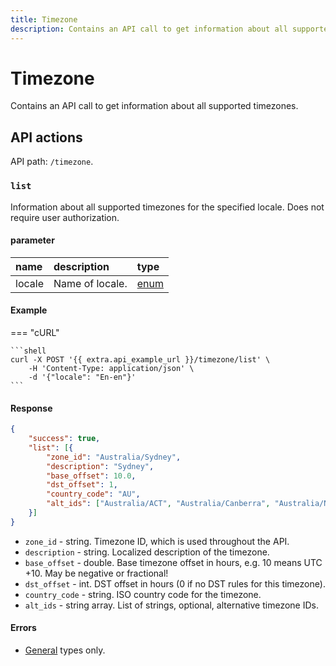 ```yaml
---
title: Timezone
description: Contains an API call to get information about all supported timezones.
---
```


# Timezone

Contains an API call to get information about all supported timezones.


## API actions

API path: `/timezone`.

### `list`

Information about all supported timezones for the specified locale. Does not require user authorization.

#### parameter

| name   | description     | type                                        |
|:-------|:----------------|:--------------------------------------------|
| locale | Name of locale. | [enum](../../getting-started/introduction.md#data-types) |

#### Example

=== "cURL"

    ```shell
    curl -X POST '{{ extra.api_example_url }}/timezone/list' \
        -H 'Content-Type: application/json' \
        -d '{"locale": "En-en"}'
    ```

#### Response

```json
{
    "success": true,
    "list": [{
        "zone_id": "Australia/Sydney",
        "description": "Sydney",
        "base_offset": 10.0,
        "dst_offset": 1,
        "country_code": "AU",
        "alt_ids": ["Australia/ACT", "Australia/Canberra", "Australia/NSW"]
    }]
}
```

* `zone_id` - string. Timezone ID, which is used throughout the API.
* `description` - string. Localized description of the timezone.
* `base_offset` - double. Base timezone offset in hours, e.g. 10 means UTC +10. May be negative or fractional!
* `dst_offset` - int. DST offset in hours (0 if no DST rules for this timezone).
* `country_code` - string. ISO country code for the timezone.
* `alt_ids` - string array. List of strings, optional, alternative timezone IDs.

#### Errors

* [General](../../getting-started/introduction.md#error-codes) types only.
